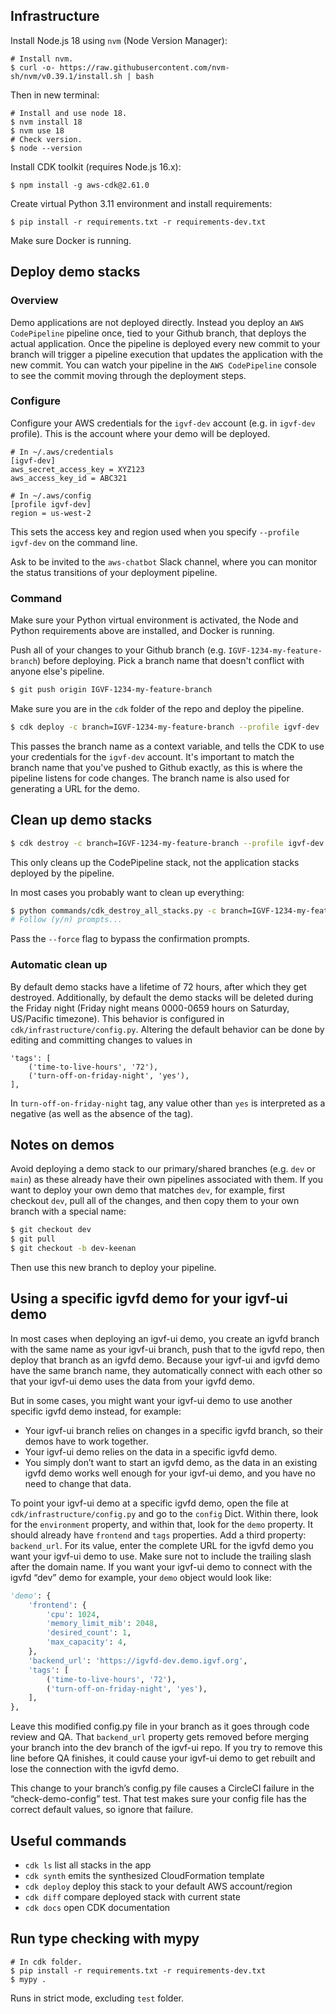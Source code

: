 ## Infrastructure
Install Node.js 18 using `nvm` (Node Version Manager):

```
# Install nvm.
$ curl -o- https://raw.githubusercontent.com/nvm-sh/nvm/v0.39.1/install.sh | bash
```

Then in new terminal:

```
# Install and use node 18.
$ nvm install 18
$ nvm use 18
# Check version.
$ node --version
```

Install CDK toolkit (requires Node.js 16.x):

```
$ npm install -g aws-cdk@2.61.0
```

Create virtual Python 3.11 environment and install requirements:

```
$ pip install -r requirements.txt -r requirements-dev.txt
```

Make sure Docker is running.

## Deploy demo stacks

### Overview

Demo applications are not deployed directly. Instead you deploy an `AWS CodePipeline` pipeline once, tied to your Github branch, that deploys the actual application. Once the pipeline is deployed every new commit to your branch will trigger a pipeline execution that updates the application with the new commit. You can watch your pipeline in the `AWS CodePipeline` console to see the commit moving through the deployment steps.

### Configure

Configure your AWS credentials for the `igvf-dev` account (e.g. in `igvf-dev` profile). This is the account where your demo will be deployed.

```
# In ~/.aws/credentials
[igvf-dev]
aws_secret_access_key = XYZ123
aws_access_key_id = ABC321
```

```
# In ~/.aws/config
[profile igvf-dev]
region = us-west-2
```

This sets the access key and region used when you specify `--profile igvf-dev` on the command line.

Ask to be invited to the `aws-chatbot` Slack channel, where you can monitor the status transitions of your deployment pipeline.

### Command

Make sure your Python virtual environment is activated, the Node and Python requirements above are installed, and Docker is running.

Push all of your changes to your Github branch (e.g. `IGVF-1234-my-feature-branch`) before deploying. Pick a branch name that doesn't conflict with anyone else's pipeline.

```bash
$ git push origin IGVF-1234-my-feature-branch
```

Make sure you are in the `cdk` folder of the repo and deploy the pipeline.

```bash
$ cdk deploy -c branch=IGVF-1234-my-feature-branch --profile igvf-dev
```

This passes the branch name as a context variable, and tells the CDK to use your credentials for the `igvf-dev` account. It's important to match the branch name that you've pushed to Github exactly, as this is where the pipeline listens for code changes. The branch name is also used for generating a URL for the demo.

## Clean up demo stacks

```bash
$ cdk destroy -c branch=IGVF-1234-my-feature-branch --profile igvf-dev
```

This only cleans up the CodePipeline stack, not the application stacks deployed by the pipeline.

In most cases you probably want to clean up everything:

```bash
$ python commands/cdk_destroy_all_stacks.py -c branch=IGVF-1234-my-feature-branch --profile igvf-dev
# Follow (y/n) prompts...
```

Pass the `--force` flag to bypass the confirmation prompts.

### Automatic clean up

By default demo stacks have a lifetime of 72 hours, after which they get destroyed. Additionally, by default the demo stacks will be deleted during the Friday night (Friday night means 0000-0659 hours on Saturday, US/Pacific timezone). This behavior is configured in `cdk/infrastructure/config.py`. Altering the default behavior can be done by editing and committing changes to values in
```
'tags': [
    ('time-to-live-hours', '72'),
    ('turn-off-on-friday-night', 'yes'),
],
```
In `turn-off-on-friday-night` tag, any value other than `yes` is interpreted as a negative (as well as the absence of the tag).

## Notes on demos

Avoid deploying a demo stack to our primary/shared branches (e.g. `dev` or `main`) as these already have their own pipelines associated with them. If you want to deploy your own demo that matches `dev`, for example, first checkout `dev`, pull all of the changes, and then copy them to your own branch with a special name:

```bash
$ git checkout dev
$ git pull
$ git checkout -b dev-keenan
```

Then use this new branch to deploy your pipeline.

## Using a specific igvfd demo for your igvf-ui demo

In most cases when deploying an igvf-ui demo, you create an igvfd branch with the same name as your igvf-ui branch, push that to the igvfd repo, then deploy that branch as an igvfd demo. Because your igvf-ui and igvfd demo have the same branch name, they automatically connect with each other so that your igvf-ui demo uses the data from your igvfd demo.

But in some cases, you might want your igvf-ui demo to use another specific igvfd demo instead, for example:

* Your igvf-ui branch relies on changes in a specific igvfd branch, so their demos have to work together.
* Your igvf-ui demo relies on the data in a specific igvfd demo.
* You simply don’t want to start an igvfd demo, as the data in an existing igvfd demo works well enough for your igvf-ui demo, and you have no need to change that data.

To point your igvf-ui demo at a specific igvfd demo, open the file at `cdk/infrastructure/config.py` and go to the `config` Dict. Within there, look for the `environment` property, and within that, look for the `demo` property. It should already have `frontend` and `tags` properties. Add a third property: `backend_url`. For its value, enter the complete URL for the igvfd demo you want your igvf-ui demo to use. Make sure not to include the trailing slash after the domain name. If you want your igvf-ui demo to connect with the igvfd “dev” demo for example, your `demo` object would look like:
```python
'demo': {
    'frontend': {
        'cpu': 1024,
        'memory_limit_mib': 2048,
        'desired_count': 1,
        'max_capacity': 4,
    },
    'backend_url': 'https://igvfd-dev.demo.igvf.org',
    'tags': [
        ('time-to-live-hours', '72'),
        ('turn-off-on-friday-night', 'yes'),
    ],
},
```
Leave this modified config.py file in your branch as it goes through code review and QA. That `backend_url` property gets removed before merging your branch into the dev branch of the igvf-ui repo. If you try to remove this line before QA finishes, it could cause your igvf-ui demo to get rebuilt and lose the connection with the igvfd demo.

This change to your branch’s config.py file causes a CircleCI failure in the “check-demo-config” test. That test makes sure your config file has the correct default values, so ignore that failure.

## Useful commands

 * `cdk ls`          list all stacks in the app
 * `cdk synth`       emits the synthesized CloudFormation template
 * `cdk deploy`      deploy this stack to your default AWS account/region
 * `cdk diff`        compare deployed stack with current state
 * `cdk docs`        open CDK documentation

## Run type checking with mypy
```
# In cdk folder.
$ pip install -r requirements.txt -r requirements-dev.txt
$ mypy .
```
Runs in strict mode, excluding `test` folder.
